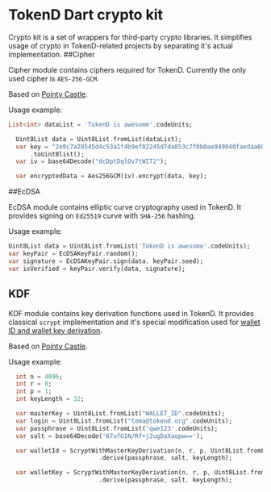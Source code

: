 # TokenD Dart crypto kit

Crypto kit is a set of wrappers for third-party crypto libraries. It simplifies usage of crypto in TokenD-related projects by separating it's actual implementation.
##Cipher

Cipher module contains ciphers required for TokenD. Currently the only used cipher is `AES-256-GCM`.

Based on [Pointy Castle](https://github.com/bcgit/pc-dart).

Usage example:
```dart
List<int> dataList = 'TokenD is awesome'.codeUnits;

  Uint8List data = Uint8List.fromList(dataList);
  var key = "2e0c7a28545d4c53a1f4b9ef82245d7da853c7f0b0ae949040faedaa60c23c0b"
      .toUint8list();
  var iv = base64Decode("dcDptDqlQv7tWIT2");

  var encryptedData = Aes256GCM(iv).encrypt(data, key);
```

##EcDSA

EcDSA module contains elliptic curve cryptography used in TokenD. It provides signing on `Ed25519` curve with `SHA-256` hashing.

Usage example:
```dart
Uint8List data = Uint8List.fromList('TokenD is awesome'.codeUnits);
var keyPair = EcDSAKeyPair.random();
var signature = EcDSAKeyPair.sign(data, keyPair.seed);
var isVerified = keyPair.verify(data, signature);
```

## KDF

KDF module contains key derivation functions used in TokenD. It provides classical `scrypt` implementation and it's special modification used for [wallet ID and wallet key derivation](https://tokend.gitlab.io/docs/?http#wallet-id-derivation).

Based on [Pointy Castle](https://github.com/bcgit/pc-dart).

Usage example:
```dart
  int n = 4096;
  int r = 8;
  int p = 1;
  int keyLength = 32;

  var masterKey = Uint8List.fromList("WALLET_ID".codeUnits);
  var login = Uint8List.fromList("toma@tokend.org".codeUnits);
  var passphrase = Uint8List.fromList('qwe123'.codeUnits);
  var salt = base64Decode('67ufG1N/Rf+j2ugDaXaopw==');

  var walletId = ScryptWithMasterKeyDerivation(n, r, p, Uint8List.fromList("WALLET_ID".codeUnits), masterKey)
                         .derive(passphrase, salt, keyLength);

  var walletKey = ScryptWithMasterKeyDerivation(n, r, p, Uint8List.fromList("WALLET_KEY".codeUnits), masterKey)
                         .derive(passphrase, salt, keyLength);
```